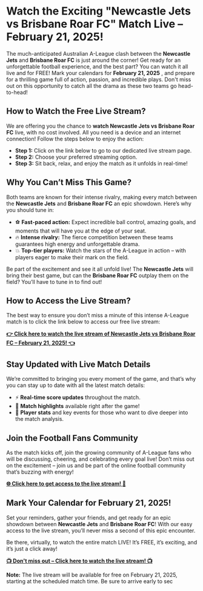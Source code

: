 # Watch the Exciting "Newcastle Jets vs Brisbane Roar FC" Match Live – February 21, 2025!

The much-anticipated Australian A-League clash between the **Newcastle Jets** and **Brisbane Roar FC** is just around the corner! Get ready for an unforgettable football experience, and the best part? You can watch it all live and for FREE! Mark your calendars for **February 21, 2025** , and prepare for a thrilling game full of action, passion, and incredible plays. Don't miss out on this opportunity to catch all the drama as these two teams go head-to-head!

## How to Watch the Free Live Stream?

We are offering you the chance to **watch Newcastle Jets vs Brisbane Roar FC** live, with no cost involved. All you need is a device and an internet connection! Follow the steps below to enjoy the action:

- **Step 1:** Click on the link below to go to our dedicated live stream page.
- **Step 2:** Choose your preferred streaming option.
- **Step 3:** Sit back, relax, and enjoy the match as it unfolds in real-time!

## Why You Can’t Miss This Game?

Both teams are known for their intense rivalry, making every match between the **Newcastle Jets** and **Brisbane Roar FC** an epic showdown. Here’s why you should tune in:

- ⚽ **Fast-paced action:** Expect incredible ball control, amazing goals, and moments that will have you at the edge of your seat.
- 🔥 **Intense rivalry:** The fierce competition between these teams guarantees high energy and unforgettable drama.
- 💥 **Top-tier players:** Watch the stars of the A-League in action – with players eager to make their mark on the field.

Be part of the excitement and see it all unfold live! The **Newcastle Jets** will bring their best game, but can the **Brisbane Roar FC** outplay them on the field? You’ll have to tune in to find out!

## How to Access the Live Stream?

The best way to ensure you don’t miss a minute of this intense A-League match is to click the link below to access our free live stream:

[**👉 Click here to watch the live stream of Newcastle Jets vs Brisbane Roar FC – February 21, 2025! 👈**](https://tinyurl.com/livestreamfreeo?st=Newcastle+Jets+vs+Brisbane+Roar+FC&si=gh)

## Stay Updated with Live Match Details

We’re committed to bringing you every moment of the game, and that’s why you can stay up to date with all the latest match details:

- ⚡ **Real-time score updates** throughout the match.
- 📱 **Match highlights** available right after the game!
- 📝 **Player stats** and key events for those who want to dive deeper into the match analysis.

## Join the Football Fans Community

As the match kicks off, join the growing community of A-League fans who will be discussing, cheering, and celebrating every goal live! Don’t miss out on the excitement – join us and be part of the online football community that’s buzzing with energy!

[**🌐 Click here to get access to the live stream! 🎉**](https://tinyurl.com/livestreamfreeo?st=Newcastle+Jets+vs+Brisbane+Roar+FC&si=gh)

## Mark Your Calendar for February 21, 2025!

Set your reminders, gather your friends, and get ready for an epic showdown between **Newcastle Jets** and **Brisbane Roar FC**! With our easy access to the live stream, you’ll never miss a second of this epic encounter.

Be there, virtually, to watch the entire match LIVE! It’s FREE, it’s exciting, and it’s just a click away!

[**📺 Don't miss out – Click here to watch the live stream! 📺**](https://tinyurl.com/livestreamfreeo?st=Newcastle+Jets+vs+Brisbane+Roar+FC&si=gh)

**Note:** The live stream will be available for free on February 21, 2025, starting at the scheduled match time. Be sure to arrive early to sec
